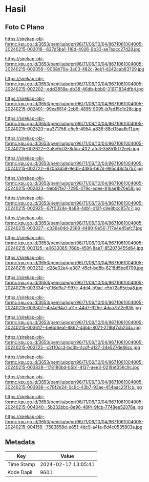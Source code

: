 # Hasil

## Foto C Plano

https://sirekap-obj-formc.kpu.go.id/3653/pemilu/pdpr/96/71/06/10/04/9671061004005-20240215-002018--627d5ba1-118d-4026-9b33-ae7adcc27d28.jpg

https://sirekap-obj-formc.kpu.go.id/3653/pemilu/pdpr/96/71/06/10/04/9671061004005-20240215-002056--9068d70a-3a03-482c-9eb1-d242cab83729.jpg

https://sirekap-obj-formc.kpu.go.id/3653/pemilu/pdpr/96/71/06/10/04/9671061004005-20240215-002202--edd3858e-db38-46db-bbb0-31671834dfb4.jpg

https://sirekap-obj-formc.kpu.go.id/3653/pemilu/pdpr/96/71/06/10/04/9671061004005-20240215-002401--99ea5614-2cb9-4895-9095-b7ed15c1c28c.jpg

https://sirekap-obj-formc.kpu.go.id/3653/pemilu/pdpr/96/71/06/10/04/9671061004005-20240215-002520--aa371756-e5e5-4954-a836-88cf15aa6e11.jpg

https://sirekap-obj-formc.kpu.go.id/3653/pemilu/pdpr/96/71/06/10/04/9671061004005-20240215-002622--2a8e9c03-8dda-4ff2-afc3-358515f72eeb.jpg

https://sirekap-obj-formc.kpu.go.id/3653/pemilu/pdpr/96/71/06/10/04/9671061004005-20240215-002722--97053d59-9ed5-4385-b67d-995c48cfa7b7.jpg

https://sirekap-obj-formc.kpu.go.id/3653/pemilu/pdpr/96/71/06/10/04/9671061004005-20240215-002823--9eb97fe7-7295-479c-adee-91bae1b70e58.jpg

https://sirekap-obj-formc.kpu.go.id/3653/pemilu/pdpr/96/71/06/10/04/9671061004005-20240215-002925--87f0324e-8a88-4db1-b12f-c8e8bcc857c7.jpg

https://sirekap-obj-formc.kpu.go.id/3653/pemilu/pdpr/96/71/06/10/04/9671061004005-20240215-003027--c336e04d-2569-4480-9e50-717e4e45efc7.jpg

https://sirekap-obj-formc.kpu.go.id/3653/pemilu/pdpr/96/71/06/10/04/9671061004005-20240215-003125--e0633085-768b-450f-8ae7-852073455d64.jpg

https://sirekap-obj-formc.kpu.go.id/3653/pemilu/pdpr/96/71/06/10/04/9671061004005-20240215-003232--d28e02e4-e387-45cf-bd8b-6218d5be6709.jpg

https://sirekap-obj-formc.kpu.go.id/3653/pemilu/pdpr/96/71/06/10/04/9671061004005-20240215-003334--d1f6d9a7-997c-4dd4-b9ae-e5b72a65cba8.jpg

https://sirekap-obj-formc.kpu.go.id/3653/pemilu/pdpr/96/71/06/10/04/9671061004005-20240215-003507--4e4d94a1-a11e-44d7-925e-4daa7b12e835.jpg

https://sirekap-obj-formc.kpu.go.id/3653/pemilu/pdpr/96/71/06/10/04/9671061004005-20240215-003617--be6d6ea1-8867-4dbb-8071-279bf7cb254c.jpg

https://sirekap-obj-formc.kpu.go.id/3653/pemilu/pdpr/96/71/06/10/04/9671061004005-20240215-003725--c2f10cc3-bd3b-4cdf-a137-34e527de86cc.jpg

https://sirekap-obj-formc.kpu.go.id/3653/pemilu/pdpr/96/71/06/10/04/9671061004005-20240215-003828--178186bd-b5b1-4137-aee3-0218ef356c9c.jpg

https://sirekap-obj-formc.kpu.go.id/3653/pemilu/pdpr/96/71/06/10/04/9671061004005-20240215-003936--c78f2d24-0c9c-43b7-93ae-454aac25f1cb.jpg

https://sirekap-obj-formc.kpu.go.id/3653/pemilu/pdpr/96/71/06/10/04/9671061004005-20240215-004040--5b332bbc-8e96-48f4-9fcb-7748ee52078a.jpg

https://sirekap-obj-formc.kpu.go.id/3653/pemilu/pdpr/96/71/06/10/04/9671061004005-20240215-004159--7583658d-e851-4dc9-a4fa-6d4c0535803a.jpg


## Metadata

| Key        | Value               |
| ---------- | ------------------- |
| Time Stamp | 2024-02-17 13:05:41 |
| Kode Dapil | 9601                |



